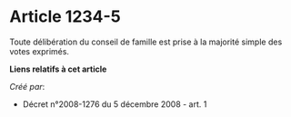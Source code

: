 # Article 1234-5

Toute délibération du conseil de famille est prise à la majorité simple des votes exprimés.

**Liens relatifs à cet article**

_Créé par_:

  - Décret n°2008-1276 du 5 décembre 2008 - art. 1
